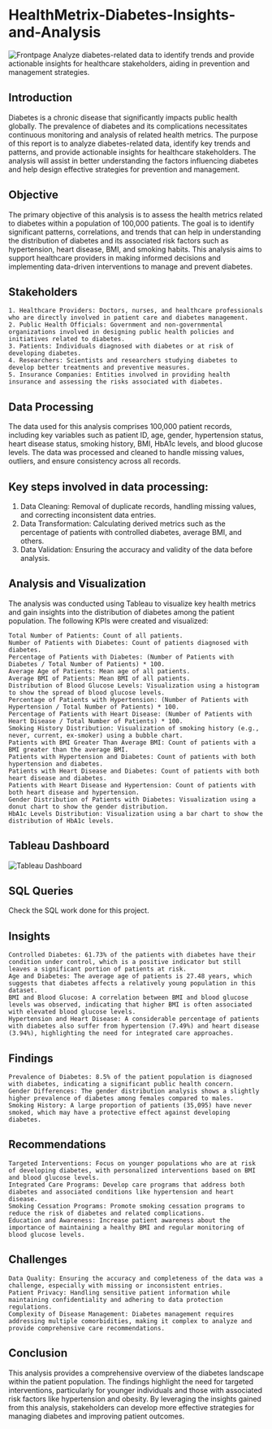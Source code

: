 # HealthMetrix-Diabetes-Insights-and-Analysis
![Frontpage](https://github.com/user-attachments/assets/bdbc10a0-fea9-4833-843c-62b5539a1d5f)
Analyze diabetes-related data to identify trends and provide actionable insights for healthcare stakeholders, aiding in prevention and management strategies.

## Introduction

Diabetes is a chronic disease that significantly impacts public health globally. The prevalence of diabetes and its complications necessitates continuous monitoring and analysis of related health metrics. The purpose of this report is to analyze diabetes-related data, identify key trends and patterns, and provide actionable insights for healthcare stakeholders. The analysis will assist in better understanding the factors influencing diabetes and help design effective strategies for prevention and management.

## Objective

The primary objective of this analysis is to assess the health metrics related to diabetes within a population of 100,000 patients. The goal is to identify significant patterns, correlations, and trends that can help in understanding the distribution of diabetes and its associated risk factors such as hypertension, heart disease, BMI, and smoking habits. This analysis aims to support healthcare providers in making informed decisions and implementing data-driven interventions to manage and prevent diabetes.

## Stakeholders

    1. Healthcare Providers: Doctors, nurses, and healthcare professionals who are directly involved in patient care and diabetes management.
    2. Public Health Officials: Government and non-governmental organizations involved in designing public health policies and initiatives related to diabetes.
    3. Patients: Individuals diagnosed with diabetes or at risk of developing diabetes.
    4. Researchers: Scientists and researchers studying diabetes to develop better treatments and preventive measures.
    5. Insurance Companies: Entities involved in providing health insurance and assessing the risks associated with diabetes.

## Data Processing

The data used for this analysis comprises 100,000 patient records, including key variables such as patient ID, age, gender, hypertension status, heart disease status, smoking history, BMI, HbA1c levels, and blood glucose levels. The data was processed and cleaned to handle missing values, outliers, and ensure consistency across all records.

## Key steps involved in data processing:

1. Data Cleaning: Removal of duplicate records, handling missing values, and correcting inconsistent data entries.
2. Data Transformation: Calculating derived metrics such as the percentage of patients with controlled diabetes, average BMI, and others.
3. Data Validation: Ensuring the accuracy and validity of the data before analysis.

## Analysis and Visualization

The analysis was conducted using Tableau to visualize key health metrics and gain insights into the distribution of diabetes among the patient population. The following KPIs were created and visualized:

    Total Number of Patients: Count of all patients.
    Number of Patients with Diabetes: Count of patients diagnosed with diabetes.
    Percentage of Patients with Diabetes: (Number of Patients with Diabetes / Total Number of Patients) * 100.
    Average Age of Patients: Mean age of all patients.
    Average BMI of Patients: Mean BMI of all patients.
    Distribution of Blood Glucose Levels: Visualization using a histogram to show the spread of blood glucose levels.
    Percentage of Patients with Hypertension: (Number of Patients with Hypertension / Total Number of Patients) * 100.
    Percentage of Patients with Heart Disease: (Number of Patients with Heart Disease / Total Number of Patients) * 100.
    Smoking History Distribution: Visualization of smoking history (e.g., never, current, ex-smoker) using a bubble chart.
    Patients with BMI Greater Than Average BMI: Count of patients with a BMI greater than the average BMI.
    Patients with Hypertension and Diabetes: Count of patients with both hypertension and diabetes.
    Patients with Heart Disease and Diabetes: Count of patients with both heart disease and diabetes.
    Patients with Heart Disease and Hypertension: Count of patients with both heart disease and hypertension.
    Gender Distribution of Patients with Diabetes: Visualization using a donut chart to show the gender distribution.
    HbA1c Levels Distribution: Visualization using a bar chart to show the distribution of HbA1c levels.

## Tableau Dashboard
   
![Tableau Dashboard](https://github.com/user-attachments/assets/fb817310-c8ab-41dc-a6fc-dc146fc157ef)

## SQL Queries
Check the SQL work done for this project.

## Insights

    Controlled Diabetes: 61.73% of the patients with diabetes have their condition under control, which is a positive indicator but still leaves a significant portion of patients at risk.
    Age and Diabetes: The average age of patients is 27.48 years, which suggests that diabetes affects a relatively young population in this dataset.
    BMI and Blood Glucose: A correlation between BMI and blood glucose levels was observed, indicating that higher BMI is often associated with elevated blood glucose levels.
    Hypertension and Heart Disease: A considerable percentage of patients with diabetes also suffer from hypertension (7.49%) and heart disease (3.94%), highlighting the need for integrated care approaches.

## Findings

    Prevalence of Diabetes: 8.5% of the patient population is diagnosed with diabetes, indicating a significant public health concern.
    Gender Differences: The gender distribution analysis shows a slightly higher prevalence of diabetes among females compared to males.
    Smoking History: A large proportion of patients (35,095) have never smoked, which may have a protective effect against developing diabetes.

## Recommendations

    Targeted Interventions: Focus on younger populations who are at risk of developing diabetes, with personalized interventions based on BMI and blood glucose levels.
    Integrated Care Programs: Develop care programs that address both diabetes and associated conditions like hypertension and heart disease.
    Smoking Cessation Programs: Promote smoking cessation programs to reduce the risk of diabetes and related complications.
    Education and Awareness: Increase patient awareness about the importance of maintaining a healthy BMI and regular monitoring of blood glucose levels.

## Challenges

    Data Quality: Ensuring the accuracy and completeness of the data was a challenge, especially with missing or inconsistent entries.
    Patient Privacy: Handling sensitive patient information while maintaining confidentiality and adhering to data protection regulations.
    Complexity of Disease Management: Diabetes management requires addressing multiple comorbidities, making it complex to analyze and provide comprehensive care recommendations.

## Conclusion

This analysis provides a comprehensive overview of the diabetes landscape within the patient population. The findings highlight the need for targeted interventions, particularly for younger individuals and those with associated risk factors like hypertension and obesity. By leveraging the insights gained from this analysis, stakeholders can develop more effective strategies for managing diabetes and improving patient outcomes.
